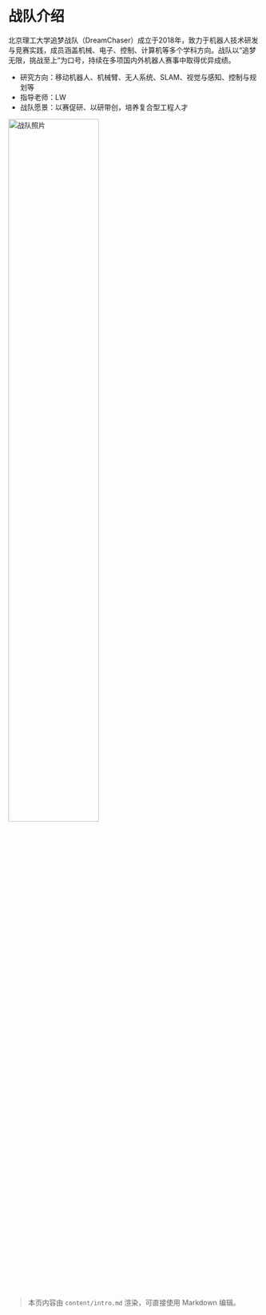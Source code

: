 # 战队介绍

北京理工大学追梦战队（DreamChaser）成立于2018年，致力于机器人技术研发与竞赛实践，成员涵盖机械、电子、控制、计算机等多个学科方向。战队以“追梦无限，挑战至上”为口号，持续在多项国内外机器人赛事中取得优异成绩。

- 研究方向：移动机器人、机械臂、无人系统、SLAM、视觉与感知、控制与规划等
- 指导老师：LW
- 战队愿景：以赛促研、以研带创，培养复合型工程人才

<img src="assets/gallery/DSC00492.JPG" style="width: 60%; height: auto; max-width: 800px;" alt="战队照片">

> 本页内容由 `content/intro.md` 渲染，可直接使用 Markdown 编辑。
